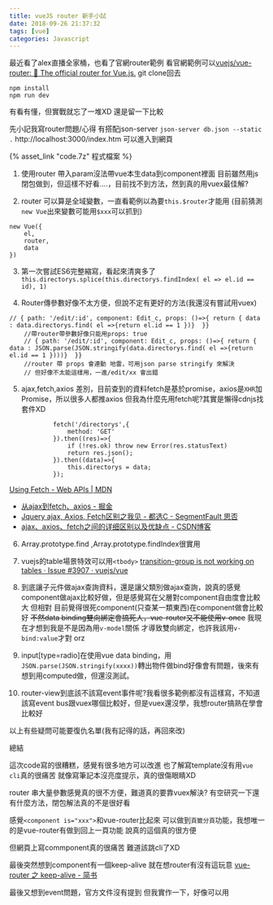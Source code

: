 ```yaml
---
title: vueJS router 新手小試
date: 2018-09-26 21:37:32
tags: [vue]
categories: Javascript
---
```


最近看了alex直播全家桶，也看了官網router範例
看官網範例可以[vuejs/vue-router: 🚦 The official router for Vue.js.](https://github.com/vuejs/vue-router) git clone回去
```
npm install 
npm run dev
```
有看有懂，但實戰就忘了一堆XD
還是留一下比較
<!--more-->

先小記我寫router問題/心得
有搭配json-server
`json-server db.json --static .`
http://localhost:3000/index.htm
可以進入到網頁

{% asset_link "code.7z" 程式檔案 %}

1. 使用router 帶入param沒法帶vue本生data到component裡面
目前雖然用js閉包做到，但這樣不好看....，目前找不到方法，然到真的用vuex最佳解?

2. router  可以算是全域變數，一直看範例以為要`this.$router`才能用
(目前猜測 `new Vue`出來變數可能用`$xxx`可以抓到)
```
new Vue({
    el,
    router,
    data
})
```

3. 第一次嘗試ES6完整縮寫，看起來清爽多了
`this.directorys.splice(this.directorys.findIndex( el => el.id == id), 1)`

4.  Router傳參數好像不太方便，但說不定有更好的方法(我還沒有嘗試用vuex)
```
// { path: '/edit/:id', component: Edit_c, props: ()=>{ return { data : data.directorys.find( el =>{return el.id == 1 })}  }}
    //帶router帶參數好像只能用props: true
    // { path: '/edit/:id', component: Edit_c, props: ()=>{ return { data : JSON.parse(JSON.stringify(data.directorys.find( el =>{return el.id == 1 })))}  }}
    //router 帶 props 會連動 地雷，可用json parse stringify 來解決
    // 但好像不太能這樣用，一進/edit/xx 會出錯
```

5. ajax,fetch,axios 差別，目前查到的資料fetch是基於promise，axios是`XHR`加Promise，所以很多人都推axios
但我為什麼先用fetch呢?其實是懶得cdnjs找套件XD
```
            fetch('/directorys',{
                method: 'GET'
            }).then((res)=>{
                if (!res.ok) throw new Error(res.statusText)
                return res.json();
            }).then((data)=>{
                this.directorys = data;
            });
```
[Using Fetch - Web APIs | MDN](https://developer.mozilla.org/zh-TW/docs/Web/API/Fetch_API/Using_Fetch)

* [从ajax到fetch、axios - 掘金](https://juejin.im/post/5acde23c5188255cb32e7e76)
* [Jquery ajax, Axios, Fetch区别之我见 - 都选C - SegmentFault 思否](https://segmentfault.com/a/1190000012836882)
* [ajax、axios、fetch之间的详细区别以及优缺点 - CSDN博客](https://blog.csdn.net/twodogya/article/details/80223508)

6.  Array.prototype.find ,Array.prototype.findIndex很實用

7. vuejs的table場景特效可以用`<tbody>`
[transition-group is not working on tables · Issue #3907 · vuejs/vue](https://github.com/vuejs/vue/issues/3907)

8. 到底讓子元件做ajax查詢資料，還是讓父類別做ajax查詢，說真的感覺component做ajax比較好做，但是感覺寫在父層對component自由度會比較大
但相對
目前覺得很死component(只查某一類東西)在component做會比較好
~~不然data binding雙向綁定會搞死人，vue-router又不能使用v-once~~
我現在才想到我是不是因為用`v-model`關係
才導致雙向綁定，也許我該用`v-bind:value`才對  orz



9. input[type=radio]在使用vue data binding，用`JSON.parse(JSON.stringify(xxxx))`轉出物件做bind好像會有問題，後來有想到用computed做，但還沒測試。

10. router-view到底該不該寫event事件呢?我看很多範例都沒有這樣寫，不知道該寫event bus跟vuex哪個比較好，但是vuex還沒學，我想router搞熟在學會比較好

以上有些疑問可能要復仇名單(我有記得的話，再回來改)

總結

這次code寫的很糟糕，感覺有很多地方可以改進
也了解寫template沒有用`vue cli`真的很痛苦
就像寫筆記本沒亮度提示，真的很傷眼睛XD

router 串大量參數感覺真的很不方便，難道真的要靠vuex解決?
有空研究一下還有什麼方法，閉包解法真的不是很好看

感覺`<component is="xxx">`和vue-router比起來
可以做到`頁籤分頁`功能，我想唯一的是vue-router有做到回上一頁功能
說真的這個真的很方便

但網頁上寫commponent真的很痛苦
難道該跳cli了XD

最後突然想到component有一個keep-alive
就在想router有沒有這玩意
[vue-router 之 keep-alive - 简书](https://www.jianshu.com/p/0b0222954483)

最後又想到event問題，官方文件沒有提到
但我實作一下，好像可以用
